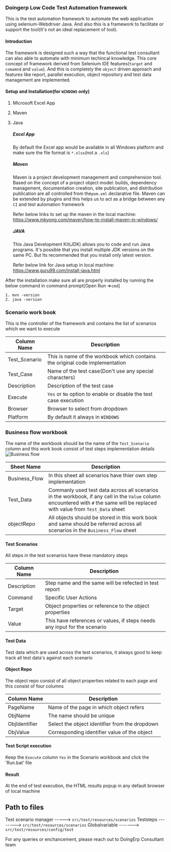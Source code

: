 ### Doingerp Low Code Test Automation framework

This is the test automation framework to automate the web application using selenium-Webdriver Java.
And also this is a framework to facilitate or support the tool(It's not an ideal replacement of tool).


#### Introduction

The framework is designed such a way that the functional test consultant can also able to automate with minimum
techincal knowledge. This core concept of framework derived from Selenium IDE features(`target` and `comamnd` and `value`).
And this is completely the `object` driven approach and features like report, parallel execution, object repository and test data management
are implemented.

#### Setup and Installation(for `WINDOWS` only)
1. Microsoft Excel App 
2. Maven
3. Java

    ##### Excel App
    By default the Excel app would be available in all Windows platform and make sure the file format is `*.xlsx`(not a `.xls`)
    
    ##### Maven
    Maven is a project development management and comprehension tool. Based on the concept of a project object model: builds, dependency management, documentation creation, site publication, and distribution publication
    are all controlled from the`pom.xml` declarative file. Maven can be extended by plugins and this helps us to act as a bridge between
    any `CI` and test automation framework
    
    Refer below links to set up the maven in the local machine: https://www.mkyong.com/maven/how-to-install-maven-in-windows/
    
    ##### JAVA
    This Java Development Kit(JDK) allows you to code and run Java programs. It's possible that you install multiple JDK versions 
    on the same PC. But Its recommended that you install only latest version.
    
    Refer below link for Java setup in local machine: https://www.guru99.com/install-java.html
        
After the installation make sure all are properly installed by running the below command in command prompt[Open Run =>`cmd`]
```aidl
1. mvn -version
2. java -version
```

### Scenario work book
This is the controller of the framework and contains the list of scenarios which we want to execute

Column Name| Description 
----------- | ------------
Test_Scenario | This is name of the workbook which contains the original code implementation
Test_Case | Name of the test case(Don't use any special characters)
Description | Description of the test case
Execute | `Yes` or `No` option to enable or disable the test case execution
Browser | Browser to select from dropdown
Platform | By default it always in `WINDOWS`


### Business flow workbook
The name of the workbook should be the name of the `Test_Scenario` column and this work book consist of test steps implementation details
![Business flow](https://github.com/Jurtz/myhu/blob/master/src/main/resources/documentation/Businessflow.png)

Sheet Name | Description
------------ | ------------
Business_Flow | In this sheet all scenarios have thier own step implementation
Test_Data | Commanly used test data across all scenarios in the workbook, if any cell in the `Value` column encountered with `#` the same will be replaced with value from `Test_Data` sheet
objectRepo  | All objects should be stored in this work book and same should be referred across all scenarios in the `Business_Flow` sheet

#### Test Scenarios
All steps in the test scenarios have these mandatory steps

Column Name | Description 
------------- | ----------
Description | Step name and the same will be refected in test report
Command | Specific User Actions
Target | Object properties or reference to the object properties
Value | This have references or values, if steps needs any input for the scenario

#### Test Data
Test data which are used across the test scenarios, it always good to keep track all test data's against each scenario

#### Object Repo
The object repo consist of all object properties related to each page and this consist of four columns

Column Name | Description
------------ | -----------
PageName | Name of the page in which object refers
ObjName | The name should be unique
ObjIdentifier | Select the object identifier from the dropdown
ObjValue | Corresponding identifier value of the object



#### Test Script execution
Keep the `Execute` column `Yes` in the Scenario workbook and click the 'Run.bat' file

#### Result
At the end of test execution, the HTML results popup in any default browser of local machine

## Path to files
Test scenario manager -----> ``src/test/resources/scenarios``
Teststeps --------> `src/test/resources/scenarios`
Globalvariable -------> `src/test/resources/config/test`


For any queries or enchancement, please reach out to DoingErp Consultant team




